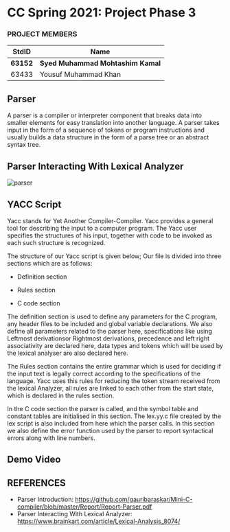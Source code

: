 # CC Spring 2021: Project Phase 3 #
### PROJECT MEMBERS ###
StdID | Name
------------ | -------------
**63152** | **Syed Muhammad Mohtashim Kamal**
63433 | Yousuf Muhammad Khan

## Parser ##
A parser is a compiler or interpreter component that breaks data into smaller
elements for easy translation into another language. A parser takes input in the form
of a sequence of tokens or program instructions and usually builds a data structure
in the form of a parse tree or an abstract syntax tree.

## Parser Interacting With Lexical Analyzer ##

![parser](https://user-images.githubusercontent.com/61554600/115813901-84887e80-a40d-11eb-8776-1f8aa1ce5395.jpg)

## YACC Script ##   

Yacc stands for Yet Another Compiler-Compiler. Yacc provides a general tool for
describing the input to a computer program. The Yacc user specifies the structures
of his input, together with code to be invoked as each such structure is recognized.  

The structure of our Yacc script is given below; Our file is divided into three sections which are as follows:    

- Definition section      
      
- Rules section    

- C code section     

The definition section is used to define any parameters for the C program, any
header files to be included and global variable declarations. We also define all
parameters related to the parser here, specifications like using Leftmost derivationsor Rightmost derivations, precedence and left right associativity are declared here,
data types and tokens which will be used by the lexical analyser are also declared here.   

The Rules section contains the entire grammar which is used for deciding if the input
text is legally correct according to the specifications of the language. Yacc uses this
rules for reducing the token stream received from the lexical Analyzer, all rules are linked to
each other from the start state, which is declared in the rules section.    

In the C code section the parser is called, and the symbol table and constant tables
are initialised in this section. The lex.yy.c file created by the lex script is also included
from here which the parser calls. In this section we also define the error function
used by the parser to report syntactical errors along with line numbers.

## Demo Video ##



## REFERENCES ##

- Parser Introduction: https://github.com/gauribaraskar/Mini-C-compiler/blob/master/Report/Report-Parser.pdf
- Parser Interacting With Lexical Analyzer: https://www.brainkart.com/article/Lexical-Analysis_8074/ 
